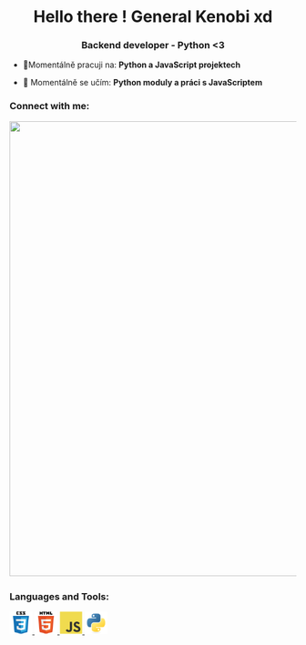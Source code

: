 <h1 align="center">Hello there ! General Kenobi xd</h1>
<h3 align="center">Backend developer - Python <3</h3>

- 🔭Momentálně pracuji na: **Python a JavaScript projektech**

- 🌱 Momentálně se učím: **Python moduly a práci s JavaScriptem**

<h3 align="left">Connect with me:</h3>
<p align="left">
</p>
<img src="https://i.gifer.com/origin/f6/f6f9367d4bd2087b9862d7a58f14a12c.gif" width="800", height="800"> 
<h3 align="left">Languages and Tools:</h3>
<p align="left"> <a href="https://www.w3schools.com/css/" target="_blank" rel="noreferrer"> <img src="https://raw.githubusercontent.com/devicons/devicon/master/icons/css3/css3-original-wordmark.svg" alt="css3" width="40" height="40"/> </a> <a href="https://www.w3.org/html/" target="_blank" rel="noreferrer"> <img src="https://raw.githubusercontent.com/devicons/devicon/master/icons/html5/html5-original-wordmark.svg" alt="html5" width="40" height="40"/> </a> <a href="https://developer.mozilla.org/en-US/docs/Web/JavaScript" target="_blank" rel="noreferrer"> <img src="https://raw.githubusercontent.com/devicons/devicon/master/icons/javascript/javascript-original.svg" alt="javascript" width="40" height="40"/> </a> <a href="https://www.python.org" target="_blank" rel="noreferrer"> <img src="https://raw.githubusercontent.com/devicons/devicon/master/icons/python/python-original.svg" alt="python" width="40" height="40"/> </a> </p>

